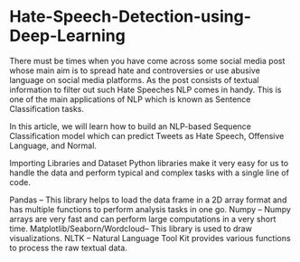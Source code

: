 # Hate-Speech-Detection-using-Deep-Learning
There must be times when you have come across some social media post whose main aim is to spread hate and controversies or use abusive language on social media platforms. As the post consists of textual information to filter out such Hate Speeches NLP comes in handy. This is one of the main applications of NLP which is known as Sentence Classification tasks.

In this article, we will learn how to build an NLP-based Sequence Classification model which can predict Tweets as Hate Speech, Offensive Language, and Normal.

Importing Libraries and Dataset
Python libraries make it very easy for us to handle the data and perform typical and complex tasks with a single line of code.

Pandas – This library helps to load the data frame in a 2D array format and has multiple functions to perform analysis tasks in one go.
Numpy – Numpy arrays are very fast and can perform large computations in a very short time.
Matplotlib/Seaborn/Wordcloud– This library is used to draw visualizations.
NLTK – Natural Language Tool Kit provides various functions to process the raw textual data.
